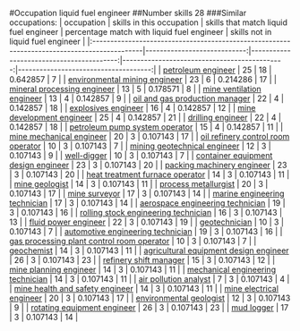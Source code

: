 #Occupation liquid fuel engineer
##Number skills 28
###Similar occupations:
| occupation                                                                                  |   skills in this occupation |   skills that match liquid fuel engineer |   percentage match with liquid fuel engineer |   skills not in liquid fuel engineer |
|:--------------------------------------------------------------------------------------------|----------------------------:|-----------------------------------------:|---------------------------------------------:|-------------------------------------:|
| [petroleum engineer](petroleum_engineer.md)                                                 |                          25 |                                       18 |                                     0.642857 |                                    7 |
| [environmental mining engineer](environmental_mining_engineer.md)                           |                          23 |                                        6 |                                     0.214286 |                                   17 |
| [mineral processing engineer](mineral_processing_engineer.md)                               |                          13 |                                        5 |                                     0.178571 |                                    8 |
| [mine ventilation engineer](mine_ventilation_engineer.md)                                   |                          13 |                                        4 |                                     0.142857 |                                    9 |
| [oil and gas production manager](oil_and_gas_production_manager.md)                         |                          22 |                                        4 |                                     0.142857 |                                   18 |
| [explosives engineer](explosives_engineer.md)                                               |                          16 |                                        4 |                                     0.142857 |                                   12 |
| [mine development engineer](mine_development_engineer.md)                                   |                          25 |                                        4 |                                     0.142857 |                                   21 |
| [drilling engineer](drilling_engineer.md)                                                   |                          22 |                                        4 |                                     0.142857 |                                   18 |
| [petroleum pump system operator](petroleum_pump_system_operator.md)                         |                          15 |                                        4 |                                     0.142857 |                                   11 |
| [mine mechanical engineer](mine_mechanical_engineer.md)                                     |                          20 |                                        3 |                                     0.107143 |                                   17 |
| [oil refinery control room operator](oil_refinery_control_room_operator.md)                 |                          10 |                                        3 |                                     0.107143 |                                    7 |
| [mining geotechnical engineer](mining_geotechnical_engineer.md)                             |                          12 |                                        3 |                                     0.107143 |                                    9 |
| [well-digger](well-digger.md)                                                               |                          10 |                                        3 |                                     0.107143 |                                    7 |
| [container equipment design engineer](container_equipment_design_engineer.md)               |                          23 |                                        3 |                                     0.107143 |                                   20 |
| [packing machinery engineer](packing_machinery_engineer.md)                                 |                          23 |                                        3 |                                     0.107143 |                                   20 |
| [heat treatment furnace operator](heat_treatment_furnace_operator.md)                       |                          14 |                                        3 |                                     0.107143 |                                   11 |
| [mine geologist](mine_geologist.md)                                                         |                          14 |                                        3 |                                     0.107143 |                                   11 |
| [process metallurgist](process_metallurgist.md)                                             |                          20 |                                        3 |                                     0.107143 |                                   17 |
| [mine surveyor](mine_surveyor.md)                                                           |                          17 |                                        3 |                                     0.107143 |                                   14 |
| [marine engineering technician](marine_engineering_technician.md)                           |                          17 |                                        3 |                                     0.107143 |                                   14 |
| [aerospace engineering technician](aerospace_engineering_technician.md)                     |                          19 |                                        3 |                                     0.107143 |                                   16 |
| [rolling stock engineering technician](rolling_stock_engineering_technician.md)             |                          16 |                                        3 |                                     0.107143 |                                   13 |
| [fluid power engineer](fluid_power_engineer.md)                                             |                          22 |                                        3 |                                     0.107143 |                                   19 |
| [geotechnician](geotechnician.md)                                                           |                          10 |                                        3 |                                     0.107143 |                                    7 |
| [automotive engineering technician](automotive_engineering_technician.md)                   |                          19 |                                        3 |                                     0.107143 |                                   16 |
| [gas processing plant control room operator](gas_processing_plant_control_room_operator.md) |                          10 |                                        3 |                                     0.107143 |                                    7 |
| [geochemist](geochemist.md)                                                                 |                          14 |                                        3 |                                     0.107143 |                                   11 |
| [agricultural equipment design engineer](agricultural_equipment_design_engineer.md)         |                          26 |                                        3 |                                     0.107143 |                                   23 |
| [refinery shift manager](refinery_shift_manager.md)                                         |                          15 |                                        3 |                                     0.107143 |                                   12 |
| [mine planning engineer](mine_planning_engineer.md)                                         |                          14 |                                        3 |                                     0.107143 |                                   11 |
| [mechanical engineering technician](mechanical_engineering_technician.md)                   |                          14 |                                        3 |                                     0.107143 |                                   11 |
| [air pollution analyst](air_pollution_analyst.md)                                           |                           7 |                                        3 |                                     0.107143 |                                    4 |
| [mine health and safety engineer](mine_health_and_safety_engineer.md)                       |                          14 |                                        3 |                                     0.107143 |                                   11 |
| [mine electrical engineer](mine_electrical_engineer.md)                                     |                          20 |                                        3 |                                     0.107143 |                                   17 |
| [environmental geologist](environmental_geologist.md)                                       |                          12 |                                        3 |                                     0.107143 |                                    9 |
| [rotating equipment engineer](rotating_equipment_engineer.md)                               |                          26 |                                        3 |                                     0.107143 |                                   23 |
| [mud logger](mud_logger.md)                                                                 |                          17 |                                        3 |                                     0.107143 |                                   14 |
